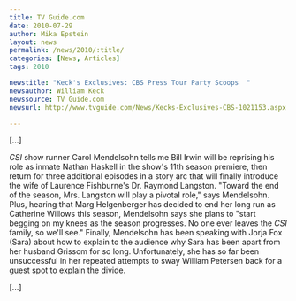 ```yaml
---
title: TV Guide.com
date: 2010-07-29
author: Mika Epstein
layout: news
permalink: /news/2010/:title/
categories: [News, Articles]
tags: 2010

newstitle: "Keck's Exclusives: CBS Press Tour Party Scoops  "
newsauthor: William Keck  
newssource: TV Guide.com  
newsurl: http://www.tvguide.com/News/Kecks-Exclusives-CBS-1021153.aspx  

---
```


[...]

*CSI* show runner Carol Mendelsohn tells me Bill Irwin will be reprising his role as inmate Nathan Haskell in the show's 11th season premiere, then return for three additional episodes in a story arc that will finally introduce the wife of Laurence Fishburne's Dr. Raymond Langston. "Toward the end of the season, Mrs. Langston will play a pivotal role," says Mendelsohn. Plus, hearing that Marg Helgenberger has decided to end her long run as Catherine Willows this season, Mendelsohn says she plans to "start begging on my knees as the season progresses. No one ever leaves the *CSI* family, so we'll see." Finally, Mendelsohn has been speaking with Jorja Fox (Sara) about how to explain to the audience why Sara has been apart from her husband Grissom for so long. Unfortunately, she has so far been unsuccessful in her repeated attempts to sway William Petersen back for a guest spot to explain the divide.

[...]  
